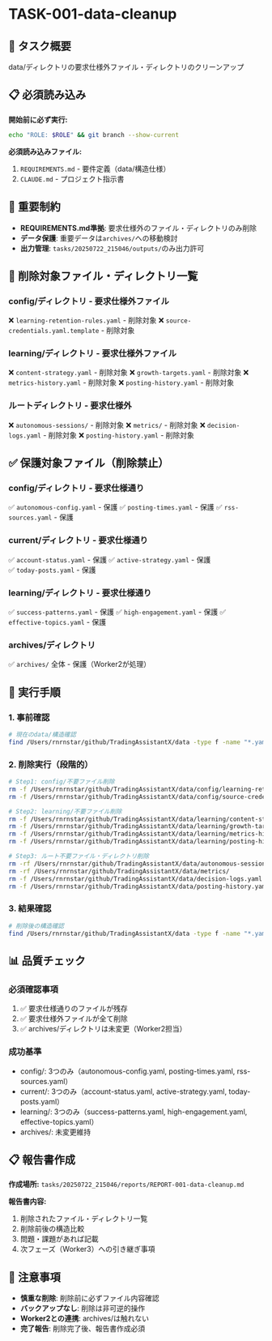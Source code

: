 # TASK-001-data-cleanup

## 🎯 タスク概要
data/ディレクトリの要求仕様外ファイル・ディレクトリのクリーンアップ

## 📋 必須読み込み
**開始前に必ず実行:**
```bash
echo "ROLE: $ROLE" && git branch --show-current
```

**必須読み込みファイル:**
1. `REQUIREMENTS.md` - 要件定義（data/構造仕様）
2. `CLAUDE.md` - プロジェクト指示書

## 🚨 重要制約
- **REQUIREMENTS.md準拠**: 要求仕様外のファイル・ディレクトリのみ削除
- **データ保護**: 重要データは`archives/`への移動検討
- **出力管理**: `tasks/20250722_215046/outputs/`のみ出力許可

## 📂 削除対象ファイル・ディレクトリ一覧

### config/ディレクトリ - 要求仕様外ファイル
❌ `learning-retention-rules.yaml` - 削除対象
❌ `source-credentials.yaml.template` - 削除対象

### learning/ディレクトリ - 要求仕様外ファイル  
❌ `content-strategy.yaml` - 削除対象
❌ `growth-targets.yaml` - 削除対象
❌ `metrics-history.yaml` - 削除対象
❌ `posting-history.yaml` - 削除対象

### ルートディレクトリ - 要求仕様外
❌ `autonomous-sessions/` - 削除対象
❌ `metrics/` - 削除対象
❌ `decision-logs.yaml` - 削除対象
❌ `posting-history.yaml` - 削除対象

## ✅ 保護対象ファイル（削除禁止）

### config/ディレクトリ - 要求仕様通り
✅ `autonomous-config.yaml` - 保護
✅ `posting-times.yaml` - 保護
✅ `rss-sources.yaml` - 保護

### current/ディレクトリ - 要求仕様通り
✅ `account-status.yaml` - 保護
✅ `active-strategy.yaml` - 保護  
✅ `today-posts.yaml` - 保護

### learning/ディレクトリ - 要求仕様通り
✅ `success-patterns.yaml` - 保護
✅ `high-engagement.yaml` - 保護
✅ `effective-topics.yaml` - 保護

### archives/ディレクトリ
✅ `archives/` 全体 - 保護（Worker2が処理）

## 🔧 実行手順

### 1. 事前確認
```bash
# 現在のdata/構造確認
find /Users/rnrnstar/github/TradingAssistantX/data -type f -name "*.yaml" | sort
```

### 2. 削除実行（段階的）
```bash
# Step1: config/不要ファイル削除
rm -f /Users/rnrnstar/github/TradingAssistantX/data/config/learning-retention-rules.yaml
rm -f /Users/rnrnstar/github/TradingAssistantX/data/config/source-credentials.yaml.template

# Step2: learning/不要ファイル削除
rm -f /Users/rnrnstar/github/TradingAssistantX/data/learning/content-strategy.yaml
rm -f /Users/rnrnstar/github/TradingAssistantX/data/learning/growth-targets.yaml
rm -f /Users/rnrnstar/github/TradingAssistantX/data/learning/metrics-history.yaml
rm -f /Users/rnrnstar/github/TradingAssistantX/data/learning/posting-history.yaml

# Step3: ルート不要ファイル・ディレクトリ削除
rm -rf /Users/rnrnstar/github/TradingAssistantX/data/autonomous-sessions/
rm -rf /Users/rnrnstar/github/TradingAssistantX/data/metrics/
rm -f /Users/rnrnstar/github/TradingAssistantX/data/decision-logs.yaml
rm -f /Users/rnrnstar/github/TradingAssistantX/data/posting-history.yaml
```

### 3. 結果確認
```bash
# 削除後の構造確認
find /Users/rnrnstar/github/TradingAssistantX/data -type f -name "*.yaml" | sort
```

## 📊 品質チェック

### 必須確認事項
1. ✅ 要求仕様通りのファイルが残存
2. ✅ 要求仕様外ファイルが全て削除
3. ✅ archives/ディレクトリは未変更（Worker2担当）

### 成功基準
- config/: 3つのみ（autonomous-config.yaml, posting-times.yaml, rss-sources.yaml）
- current/: 3つのみ（account-status.yaml, active-strategy.yaml, today-posts.yaml）  
- learning/: 3つのみ（success-patterns.yaml, high-engagement.yaml, effective-topics.yaml）
- archives/: 未変更維持

## 📋 報告書作成
**作成場所:** `tasks/20250722_215046/reports/REPORT-001-data-cleanup.md`

**報告書内容:**
1. 削除されたファイル・ディレクトリ一覧
2. 削除前後の構造比較
3. 問題・課題があれば記載
4. 次フェーズ（Worker3）への引き継ぎ事項

## 🚨 注意事項
- **慎重な削除**: 削除前に必ずファイル内容確認
- **バックアップなし**: 削除は非可逆的操作
- **Worker2との連携**: archives/は触れない
- **完了報告**: 削除完了後、報告書作成必須